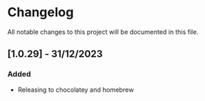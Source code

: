 # Changelog

All notable changes to this project will be documented in this file.

## [1.0.29] - 31/12/2023

### Added
- Releasing to chocolatey and homebrew


